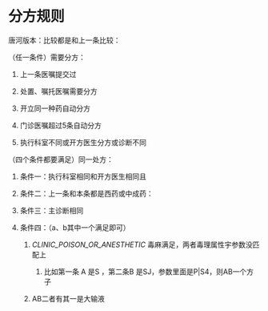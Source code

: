 # 分方规则

唐河版本：比较都是和上一条比较：

（任一条件）需要分方：

1. 上一条医嘱提交过

2. 处置、嘱托医嘱需要分方

3. 开立同一种药自动分方

4. 门诊医嘱超过5条自动分方

5. 执行科室不同或开方医生分方或诊断不同

（四个条件都要满足）同一处方：

1. 条件一：执行科室相同和开方医生相同且

2. 条件二：上一条和本条都是西药或中成药：

3. 条件三：主诊断相同

4. 条件四：（a、b其中一个满足即可）

    1. *CLINIC_POISON_OR_ANESTHETIC* 毒麻满足，两者毒理属性宇参数没匹配上

        1. 比如第一条 A 是S ，第二条B 是SJ，参数里面是P\|S4，则AB一个方子

    2. AB二者有其一是大输液
